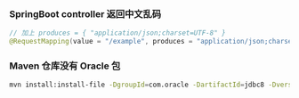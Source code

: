 ### SpringBoot controller 返回中文乱码

```java
// 加上 produces = { "application/json;charset=UTF-8" }
@RequestMapping(value = "/example", produces = "application/json;charset=UTF-8")
```

### Maven 仓库没有 Oracle 包

```bash
mvn install:install-file -DgroupId=com.oracle -DartifactId=jdbc8 -Dversion=12.2.0.1 -Dpackaging=jar -Dfile=/...路径/jar/jdbc8-12.2.0.1.jar
```
